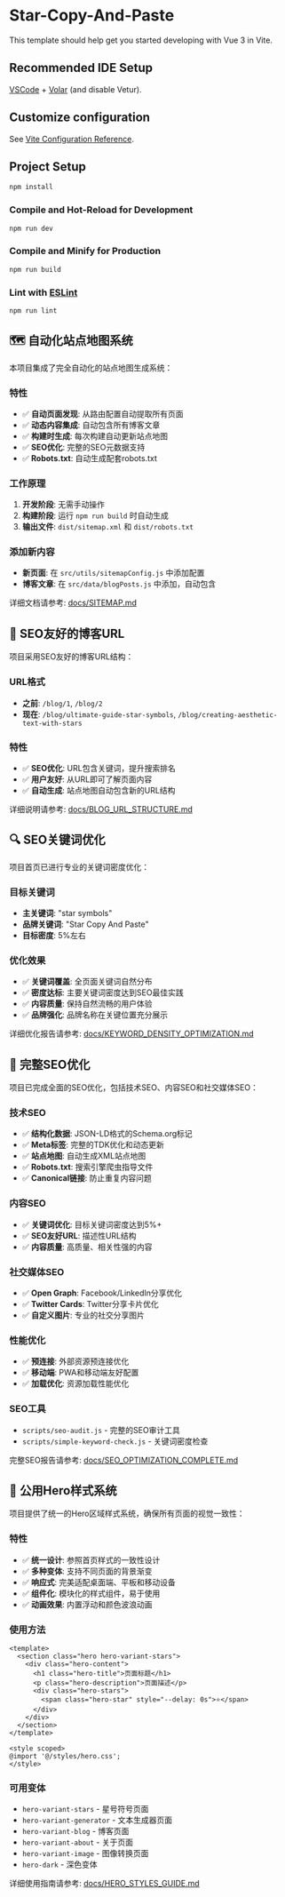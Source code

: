 # Star-Copy-And-Paste

This template should help get you started developing with Vue 3 in Vite.

## Recommended IDE Setup

[VSCode](https://code.visualstudio.com/) + [Volar](https://marketplace.visualstudio.com/items?itemName=Vue.volar) (and disable Vetur).

## Customize configuration

See [Vite Configuration Reference](https://vite.dev/config/).

## Project Setup

```sh
npm install
```

### Compile and Hot-Reload for Development

```sh
npm run dev
```

### Compile and Minify for Production

```sh
npm run build
```

### Lint with [ESLint](https://eslint.org/)

```sh
npm run lint
```

## 🗺️ 自动化站点地图系统

本项目集成了完全自动化的站点地图生成系统：

### 特性

- ✅ **自动页面发现**: 从路由配置自动提取所有页面
- ✅ **动态内容集成**: 自动包含所有博客文章
- ✅ **构建时生成**: 每次构建自动更新站点地图
- ✅ **SEO优化**: 完整的SEO元数据支持
- ✅ **Robots.txt**: 自动生成配套robots.txt

### 工作原理

1. **开发阶段**: 无需手动操作
2. **构建阶段**: 运行 `npm run build` 时自动生成
3. **输出文件**: `dist/sitemap.xml` 和 `dist/robots.txt`

### 添加新内容

- **新页面**: 在 `src/utils/sitemapConfig.js` 中添加配置
- **博客文章**: 在 `src/data/blogPosts.js` 中添加，自动包含

详细文档请参考: [docs/SITEMAP.md](docs/SITEMAP.md)

## 📝 SEO友好的博客URL

项目采用SEO友好的博客URL结构：

### URL格式

- **之前**: `/blog/1`, `/blog/2`
- **现在**: `/blog/ultimate-guide-star-symbols`, `/blog/creating-aesthetic-text-with-stars`

### 特性

- ✅ **SEO优化**: URL包含关键词，提升搜索排名
- ✅ **用户友好**: 从URL即可了解页面内容
- ✅ **自动生成**: 站点地图自动包含新的URL结构

详细说明请参考: [docs/BLOG_URL_STRUCTURE.md](docs/BLOG_URL_STRUCTURE.md)

## 🔍 SEO关键词优化

项目首页已进行专业的关键词密度优化：

### 目标关键词

- **主关键词**: "star symbols"
- **品牌关键词**: "Star Copy And Paste"
- **目标密度**: 5%左右

### 优化效果

- ✅ **关键词覆盖**: 全页面关键词自然分布
- ✅ **密度达标**: 主要关键词密度达到SEO最佳实践
- ✅ **内容质量**: 保持自然流畅的用户体验
- ✅ **品牌强化**: 品牌名称在关键位置充分展示

详细优化报告请参考: [docs/KEYWORD_DENSITY_OPTIMIZATION.md](docs/KEYWORD_DENSITY_OPTIMIZATION.md)

## 🚀 完整SEO优化

项目已完成全面的SEO优化，包括技术SEO、内容SEO和社交媒体SEO：

### 技术SEO

- ✅ **结构化数据**: JSON-LD格式的Schema.org标记
- ✅ **Meta标签**: 完整的TDK优化和动态更新
- ✅ **站点地图**: 自动生成XML站点地图
- ✅ **Robots.txt**: 搜索引擎爬虫指导文件
- ✅ **Canonical链接**: 防止重复内容问题

### 内容SEO

- ✅ **关键词优化**: 目标关键词密度达到5%+
- ✅ **SEO友好URL**: 描述性URL结构
- ✅ **内容质量**: 高质量、相关性强的内容

### 社交媒体SEO

- ✅ **Open Graph**: Facebook/LinkedIn分享优化
- ✅ **Twitter Cards**: Twitter分享卡片优化
- ✅ **自定义图片**: 专业的社交分享图片

### 性能优化

- ✅ **预连接**: 外部资源预连接优化
- ✅ **移动端**: PWA和移动端友好配置
- ✅ **加载优化**: 资源加载性能优化

### SEO工具

- `scripts/seo-audit.js` - 完整的SEO审计工具
- `scripts/simple-keyword-check.js` - 关键词密度检查

完整SEO报告请参考: [docs/SEO_OPTIMIZATION_COMPLETE.md](docs/SEO_OPTIMIZATION_COMPLETE.md)

## 🎨 公用Hero样式系统

项目提供了统一的Hero区域样式系统，确保所有页面的视觉一致性：

### 特性

- ✅ **统一设计**: 参照首页样式的一致性设计
- ✅ **多种变体**: 支持不同页面的背景渐变
- ✅ **响应式**: 完美适配桌面端、平板和移动设备
- ✅ **组件化**: 模块化的样式组件，易于使用
- ✅ **动画效果**: 内置浮动和颜色波浪动画

### 使用方法

```vue
<template>
  <section class="hero hero-variant-stars">
    <div class="hero-content">
      <h1 class="hero-title">页面标题</h1>
      <p class="hero-description">页面描述</p>
      <div class="hero-stars">
        <span class="hero-star" style="--delay: 0s">⭐</span>
      </div>
    </div>
  </section>
</template>

<style scoped>
@import '@/styles/hero.css';
</style>
```

### 可用变体

- `hero-variant-stars` - 星号符号页面
- `hero-variant-generator` - 文本生成器页面
- `hero-variant-blog` - 博客页面
- `hero-variant-about` - 关于页面
- `hero-variant-image` - 图像转换页面
- `hero-dark` - 深色变体

详细使用指南请参考: [docs/HERO_STYLES_GUIDE.md](docs/HERO_STYLES_GUIDE.md)
